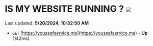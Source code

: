 # IS MY WEBSITE RUNNING ? [![](https://img.shields.io/static/v1?label=Sponsor&message=%E2%9D%A4&logo=GitHub&color=%23fe8e86)](https://github.com/sponsors/<username>)

Last updated: **5/20/2024, 10:32:50 AM**

- `GET` [https://youssefservice.me](https://youssefservice.me) - **Up** (142ms)
